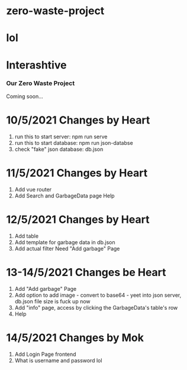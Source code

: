 # zero-waste-project
lol
=======
# Interashtive
### Our Zero Waste Project
Coming soon...
 

# 10/5/2021 Changes by Heart
1. run this to start server: npm run serve
2. run this to start database: npm run json-databse
3. check "fake" json database: db.json

# 11/5/2021 Changes by Heart
1. Add vue router
2. Add Search and GarbageData page
Help

# 12/5/2021 Changes by Heart
1. Add table
2. Add template for garbage data in db.json
3. Add actual filter
Need "Add garbage" Page

# 13-14/5/2021 Changes be Heart
1. Add "Add garbage" Page
2. Add option to add image - convert to base64 - yeet into json server, db.json file size is fuck up now
3. Add "info" page, access by clicking the GarbageData's table's row
4. Help

# 14/5/2021 Changes by Mok
1. Add Login Page frontend
2. What is username and password lol

